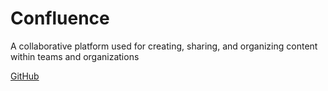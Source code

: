 # Confluence

A collaborative platform used for creating, sharing, and organizing content within teams and organizations

[GitHub]()